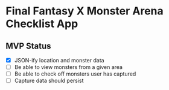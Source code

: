 # Final Fantasy X Monster Arena Checklist App
## MVP Status

- [x] JSON-ify location and monster data
- [ ] Be able to view monsters from a given area
- [ ] Be able to check off monsters user has captured
- [ ] Capture data should persist 
